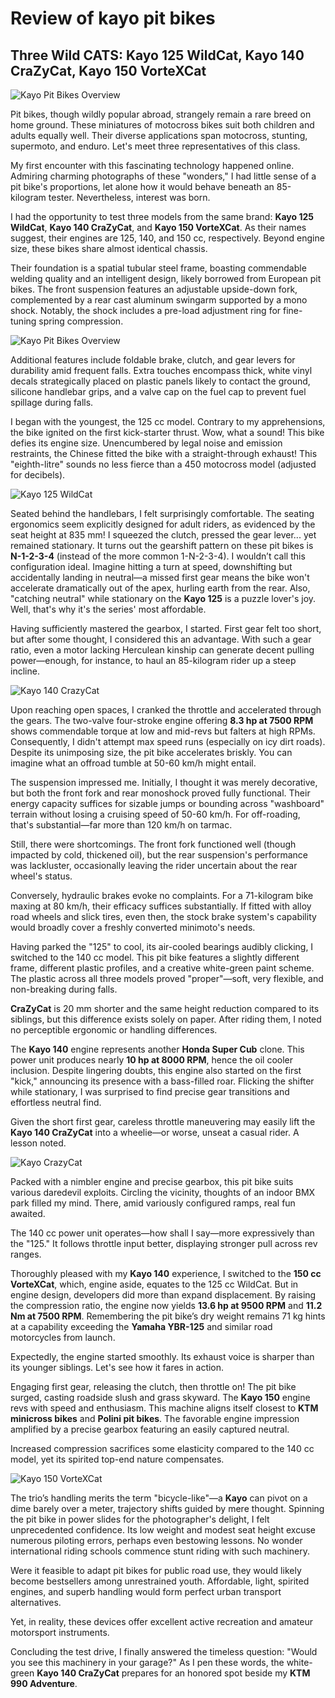 # Review of kayo pit bikes

## Three Wild CATS: Kayo 125 WildCat, Kayo 140 CraZyCat, Kayo 150 VorteXCat

![Kayo Pit Bikes Overview](../../static/img/3d3950.jpg)

Pit bikes, though wildly popular abroad, strangely remain a rare breed on home ground. These miniatures of motocross bikes suit both children and adults equally well. Their diverse applications span motocross, stunting, supermoto, and enduro. Let's meet three representatives of this class.

My first encounter with this fascinating technology happened online. Admiring charming photographs of these "wonders," I had little sense of a pit bike's proportions, let alone how it would behave beneath an 85-kilogram tester. Nevertheless, interest was born.

I had the opportunity to test three models from the same brand: **Kayo 125 WildCat**, **Kayo 140 CraZyCat**, and **Kayo 150 VorteXCat**. As their names suggest, their engines are 125, 140, and 150 cc, respectively. Beyond engine size, these bikes share almost identical chassis.

Their foundation is a spatial tubular steel frame, boasting commendable welding quality and an intelligent design, likely borrowed from European pit bikes. The front suspension features an adjustable upside-down fork, complemented by a rear cast aluminum swingarm supported by a mono shock. Notably, the shock includes a pre-load adjustment ring for fine-tuning spring compression.

![Kayo Pit Bikes Overview](../../static/img/eacd6c.jpg)

Additional features include foldable brake, clutch, and gear levers for durability amid frequent falls. Extra touches encompass thick, white vinyl decals strategically placed on plastic panels likely to contact the ground, silicone handlebar grips, and a valve cap on the fuel cap to prevent fuel spillage during falls.

I began with the youngest, the 125 cc model. Contrary to my apprehensions, the bike ignited on the first kick-starter thrust. Wow, what a sound! This bike defies its engine size. Unencumbered by legal noise and emission restraints, the Chinese fitted the bike with a straight-through exhaust! This "eighth-litre" sounds no less fierce than a 450 motocross model (adjusted for decibels).

![Kayo 125 WildCat](../../static/img/f49434.jpg)

Seated behind the handlebars, I felt surprisingly comfortable. The seating ergonomics seem explicitly designed for adult riders, as evidenced by the seat height at 835 mm! I squeezed the clutch, pressed the gear lever... yet remained stationary. It turns out the gearshift pattern on these pit bikes is **N-1-2-3-4** (instead of the more common 1-N-2-3-4). I wouldn’t call this configuration ideal. Imagine hitting a turn at speed, downshifting but accidentally landing in neutral—a missed first gear means the bike won't accelerate dramatically out of the apex, hurling earth from the rear. Also, "catching neutral" while stationary on the **Kayo 125** is a puzzle lover's joy. Well, that's why it's the series' most affordable.

Having sufficiently mastered the gearbox, I started. First gear felt too short, but after some thought, I considered this an advantage. With such a gear ratio, even a motor lacking Herculean kinship can generate decent pulling power—enough, for instance, to haul an 85-kilogram rider up a steep incline.

![Kayo 140 CrazyCat](../../static/img/8b213e.jpg)

Upon reaching open spaces, I cranked the throttle and accelerated through the gears. The two-valve four-stroke engine offering **8.3 hp at 7500 RPM** shows commendable torque at low and mid-revs but falters at high RPMs. Consequently, I didn't attempt max speed runs (especially on icy dirt roads). Despite its unimposing size, the pit bike accelerates briskly. You can imagine what an offroad tumble at 50-60 km/h might entail.

The suspension impressed me. Initially, I thought it was merely decorative, but both the front fork and rear monoshock proved fully functional. Their energy capacity suffices for sizable jumps or bounding across "washboard" terrain without losing a cruising speed of 50-60 km/h. For off-roading, that's substantial—far more than 120 km/h on tarmac.

Still, there were shortcomings. The front fork functioned well (though impacted by cold, thickened oil), but the rear suspension's performance was lackluster, occasionally leaving the rider uncertain about the rear wheel's status.

Conversely, hydraulic brakes evoke no complaints. For a 71-kilogram bike maxing at 80 km/h, their efficacy suffices substantially. If fitted with alloy road wheels and slick tires, even then, the stock brake system's capability would broadly cover a freshly converted minimoto's needs.

Having parked the "125" to cool, its air-cooled bearings audibly clicking, I switched to the 140 cc model. This pit bike features a slightly different frame, different plastic profiles, and a creative white-green paint scheme. The plastic across all three models proved "proper"—soft, very flexible, and non-breaking during falls.

**CraZyCat** is 20 mm shorter and the same height reduction compared to its siblings, but this difference exists solely on paper. After riding them, I noted no perceptible ergonomic or handling differences.

The **Kayo 140** engine represents another **Honda Super Cub** clone. This power unit produces nearly **10 hp at 8000 RPM**, hence the oil cooler inclusion. Despite lingering doubts, this engine also started on the first "kick," announcing its presence with a bass-filled roar. Flicking the shifter while stationary, I was surprised to find precise gear transitions and effortless neutral find.

Given the short first gear, careless throttle maneuvering may easily lift the **Kayo 140 CraZyCat** into a wheelie—or worse, unseat a casual rider. A lesson noted.

![Kayo CrazyCat](../../static/img/8f9b42.jpg)

Packed with a nimbler engine and precise gearbox, this pit bike suits various daredevil exploits. Circling the vicinity, thoughts of an indoor BMX park filled my mind. There, amid variously configured ramps, real fun awaited.

The 140 cc power unit operates—how shall I say—more expressively than the "125." It follows throttle input better, displaying stronger pull across rev ranges.

Thoroughly pleased with my **Kayo 140** experience, I switched to the **150 cc VorteXCat**, which, engine aside, equates to the 125 cc WildCat. But in engine design, developers did more than expand displacement. By raising the compression ratio, the engine now yields **13.6 hp at 9500 RPM** and **11.2 Nm at 7500 RPM**. Remembering the pit bike’s dry weight remains 71 kg hints at a capability exceeding the **Yamaha YBR-125** and similar road motorcycles from launch.

Expectedly, the engine started smoothly. Its exhaust voice is sharper than its younger siblings. Let's see how it fares in action.

Engaging first gear, releasing the clutch, then throttle on! The pit bike surged, casting roadside slush and grass skyward. The **Kayo 150** engine revs with speed and enthusiasm. This machine aligns itself closest to **KTM minicross bikes** and **Polini pit bikes**. The favorable engine impression amplified by a precise gearbox featuring an easily captured neutral.

Increased compression sacrifices some elasticity compared to the 140 cc model, yet its spirited top-end nature compensates.

![Kayo 150 VorteXCat](../../static/img/d157c2.jpg)

The trio’s handling merits the term "bicycle-like"—a **Kayo** can pivot on a dime barely over a meter, trajectory shifts guided by mere thought. Spinning the pit bike in power slides for the photographer's delight, I felt unprecedented confidence. Its low weight and modest seat height excuse numerous piloting errors, perhaps even bestowing lessons. No wonder international riding schools commence stunt riding with such machinery.

Were it feasible to adapt pit bikes for public road use, they would likely become bestsellers among unrestrained youth. Affordable, light, spirited engines, and superb handling would form perfect urban transport alternatives.

Yet, in reality, these devices offer excellent active recreation and amateur motorsport instruments.

Concluding the test drive, I finally answered the timeless question: "Would you see this machinery in your garage?" As I pen these words, the white-green **Kayo 140 CraZyCat** prepares for an honored spot beside my **KTM 990 Adventure**.